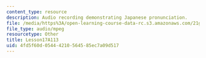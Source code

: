 ```yaml
---
content_type: resource
description: Audio recording demonstrating Japanese pronunciation.
file: /media/https%3A/open-learning-course-data-rc.s3.amazonaws.com/21g-504-japanese-iv-spring-2009/4fd5f60d05444210564585ec7a09d517_Lesson17A113.mp3
file_type: audio/mpeg
resourcetype: Other
title: Lesson17A113
uid: 4fd5f60d-0544-4210-5645-85ec7a09d517
---
```


